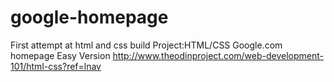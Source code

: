# google-homepage
First attempt at html and css build
Project:HTML/CSS Google.com homepage Easy Version
http://www.theodinproject.com/web-development-101/html-css?ref=lnav